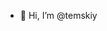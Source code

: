 - 👋 Hi, I’m @temskiy


<!---
temskiy/temskiy is a ✨ special ✨ repository because its `README.md` (this file) appears on your GitHub profile.
You can click the Preview link to take a look at your changes.
--->
